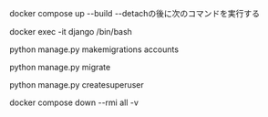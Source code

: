 docker compose up --build --detachの後に次のコマンドを実行する

docker exec -it django /bin/bash

python manage.py makemigrations accounts

python manage.py migrate

python manage.py createsuperuser

docker compose down --rmi all -v  
